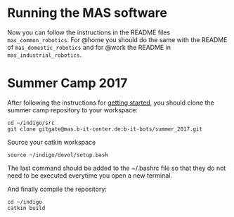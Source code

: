 # Running the MAS software
Now you can follow the instructions in the README files `mas_common_robotics`. For @home you should do the same with the README of `mas_domestic_robotics` and for @work the README in `mas_industrial_robotics`.

# Summer Camp 2017

After following the instructions for [getting started](wiki/development/setup/getting-started), you should clone the summer camp repository to your workspace:

```shell
cd ~/indigo/src
git clone gitgate@mas.b-it-center.de:b-it-bots/summer_2017.git
```

Source your catkin workspace

```shell
source ~/indigo/devel/setup.bash
```

The last command should be added to the ~/.bashrc file so that they do not need to be executed everytime you open a new terminal.


And finally compile the repository:

```shell
cd ~/indigo
catkin build
```
